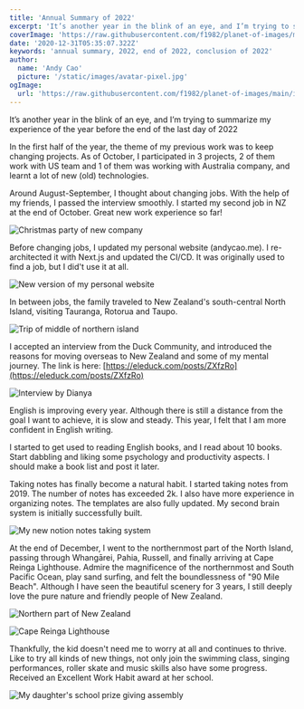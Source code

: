 ```yaml
---
title: 'Annual Summary of 2022'
excerpt: 'It’s another year in the blink of an eye, and I’m trying to summarize my experience of the year before the end of the last day of 2022'
coverImage: 'https://raw.githubusercontent.com/f1982/planet-of-images/main/img/2022-summary-on-cape-reinga-lighthouse.JPG.jpg'
date: '2020-12-31T05:35:07.322Z'
keywords: 'annual summary, 2022, end of 2022, conclusion of 2022'
author:
  name: 'Andy Cao'
  picture: '/static/images/avatar-pixel.jpg'
ogImage:
  url: 'https://raw.githubusercontent.com/f1982/planet-of-images/main/img/2022-summary-on-cape-reinga-lighthouse.JPG.jpg'
---
```


It’s another year in the blink of an eye, and I’m trying to summarize my experience of the year before the end of the last day of 2022

In the first half of the year, the theme of my previous work was to keep changing projects. As of October, I participated in 3 projects, 2 of them work with US team and 1 of them was working with Australia company, and learnt a lot of new (old) technologies.

Around August-September, I thought about changing jobs. With the help of my friends, I passed the interview smoothly. I started my second job in NZ at the end of October. Great new work experience so far!

![Christmas party of new company](https://raw.githubusercontent.com/f1982/planet-of-images/main/img/2022-summary-on-boat.JPG)

Before changing jobs, I updated my personal website (andycao.me). I re-architected it with Next.js and updated the CI/CD. It was originally used to find a job, but I did't use it at all.

![New version of my personal website](https://raw.githubusercontent.com/f1982/planet-of-images/main/img/2022-summary-website.jpg)

In between jobs, the family traveled to New Zealand's south-central North Island, visiting Tauranga, Rotorua and Taupo.

![Trip of middle of northern island](https://raw.githubusercontent.com/f1982/planet-of-images/main/img/2022-summary-taranga.JPG)

I accepted an interview from the Duck Community, and introduced the reasons for moving overseas to New Zealand and some of my mental journey. The link is here: [https://eleduck.com/posts/ZXfzRo](https://eleduck.com/posts/ZXfzRo)

![Interview by Dianya](https://raw.githubusercontent.com/f1982/planet-of-images/main/img/2022-summary-dianya.jpg)

English is improving every year. Although there is still a distance from the goal I want to achieve, it is slow and steady. This year, I felt that I am more confident in English writing.

I started to get used to reading English books, and I read about 10 books. Start dabbling and liking some psychology and productivity aspects. I should make a book list and post it later.

Taking notes has finally become a natural habit. I started taking notes from 2019. The number of notes has exceeded 2k. I also have more experience in organizing notes. The templates are also fully updated. My second brain system is initially successfully built.

![My new notion notes taking system](https://raw.githubusercontent.com/f1982/planet-of-images/main/img/2022-summary-notion-project.png)

At the end of December, I went to the northernmost part of the North Island, passing through Whangārei, Pahia, Russell, and finally arriving at Cape Reinga Lighthouse. Admire the magnificence of the northernmost and South Pacific Ocean, play sand surfing, and felt the boundlessness of "90 Mile Beach". Although I have seen the beautiful scenery for 3 years, I still deeply love the pure nature and friendly people of New Zealand.

![Northern part of New Zealand](https://raw.githubusercontent.com/f1982/planet-of-images/main/img/2022-summary-northern-map.PNG.png)

![Cape Reinga Lighthouse](https://raw.githubusercontent.com/f1982/planet-of-images/main/img/2022-summary-cape-reinga.jpg)

Thankfully, the kid doesn't need me to worry at all and continues to thrive. Like to try all kinds of new things, not only join the swimming class, singing performances, roller skate and music skills also have some progress. Received an Excellent Work Habit award at her school.

![My daughter's school prize giving assembly](https://raw.githubusercontent.com/f1982/planet-of-images/main/img/2022-summary-zoe-excellent-work-habit.jpg)
